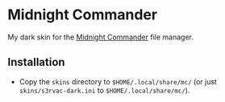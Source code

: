 Midnight Commander
==================

My dark skin for the [Midnight Commander](https://www.midnight-commander.org/)
file manager.

Installation
------------

* Copy the `skins` directory to `$HOME/.local/share/mc/` (or just
  `skins/s3rvac-dark.ini` to `$HOME/.local/share/mc/`).
